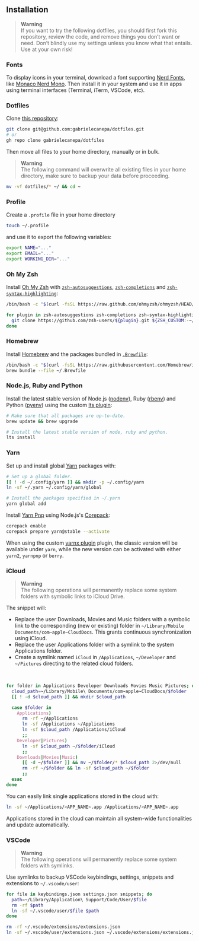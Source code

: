 ## Installation

> **Warning**  
> If you want to try the following dotfiles, you should first fork this repository, review the code, and remove things you don’t want or need. Don’t blindly use my settings unless you know what that entails. 
> Use at your own risk!

### Fonts
    
   To display icons in your terminal, download a font supporting [Nerd Fonts](https://nerdfonts.com), like [Monaco Nerd Mono](https://github.com/Karmenzind/monaco-nerd-fonts/blob/master/fonts/Monaco%20Nerd%20Font%20Complete%20Mono.ttf?raw=true). Then install it in your system and use it in apps using terminal interfaces (Terminal, iTerm, VSCode, etc).

### Dotfiles

Clone [this repository](https://github.com/gabrielecanepa/dotfiles):

```sh
git clone git@github.com:gabrielecanepa/dotfiles.git
# or
gh repo clone gabrielecanepa/dotfiles
```

Then move all files to your home directory, manually or in bulk.

> **Warning**  
> The following command will overwrite all existing files in your home directory, make sure to backup your data before proceeding.

```sh
mv -vf dotfiles/* ~/ && cd ~
```

### Profile

Create a `.profile` file in your home directory

```sh
touch ~/.profile
```

and use it to export the following variables:

```sh
export NAME="..."
export EMAIL="..."
export WORKING_DIR="..."
```

### Oh My Zsh

Install [Oh My Zsh](https://ohmyz.sh) with [`zsh-autosuggestions`](https://github.com/zsh-users/zsh-autosuggestions), [`zsh-completions`](https://github.com/zsh-users/zsh-completions) and [`zsh-syntax-highlighting`](https://github.com/zsh-users/zsh-syntax-highlighting):

```sh
/bin/bash -c "$(curl -fsSL https://raw.github.com/ohmyzsh/ohmyzsh/HEAD/tools/install.sh)"

for plugin in zsh-autosuggestions zsh-completions zsh-syntax-highlighting; do
  git clone https://github.com/zsh-users/${plugin}.git ${ZSH_CUSTOM:-~/.oh-my-zsh/custom}/plugins/${plugin}
done
```

### Homebrew

Install [Homebrew](https://brew.sh) and the packages bundled in [`.Brewfile`](https://github.com/gabrielecanepa/dotfiles/blob/dotfiles/.Brewfile):

```sh
/bin/bash -c "$(curl -fsSL https://raw.githubusercontent.com/Homebrew/install/HEAD/install.sh)"
brew bundle --file ~/.Brewfile
```

### Node.js, Ruby and Python

Install the latest stable version of Node.js ([nodenv](https://github.com/nodenv/nodenv)), Ruby ([rbenv](https://github.com/rbenv/rbenv)) and Python ([pyenv](https://github.com/pyenv/pyenv)) using the custom [lts plugin](https://github.com/gabrielecanepa/dotfiles/blob/dotfiles/.zsh/plugins/lts/lts.plugin.zsh):

```sh
# Make sure that all packages are up-to-date.
brew update && brew upgrade

# Install the latest stable version of node, ruby and python.
lts install
```

### Yarn

Set up and install global [Yarn](https://classic.yarnpkg.com) packages with:

```sh
# Set up a global folder.
[[ ! -d ~/.config/yarn ]] && mkdir -p ~/.config/yarn
ln -sf ~/.yarn ~/.config/yarn/global

# Install the packages specified in ~/.yarn
yarn global add
```

Install [Yarn Pnp](https://yarnpkg.com/features/pnp) using Node.js's [Corepack](https://nodejs.org/api/corepack):

```sh
corepack enable
corepack prepare yarn@stable --activate
```

When using the custom [yarnx plugin](../.zsh/plugins/yarnx/yarnx.plugin.zsh) plugin, the classic version will be available under `yarn`, while the new version can be activated with either `yarn2`, `yarnpnp` or `berry`.

### iCloud

> **Warning**  
> The following operations will permanently replace some system folders with symbolic links to iCloud Drive.

The snippet will:
- Replace the user Downloads, Movies and Music folders with a symbolic link to the corresponding (new or existing) folder in `~/Library/Mobile Documents/com~apple~CloudDocs`. This grants continuous synchronization using iCloud.
- Replace the user Applications folder with a symlink to the system Applications folder.
- Create a symlink named `iCloud` in `/Applications`, `~/Developer` and `~/Pictures` directing to the related cloud folders.

<br>

```sh
for folder in Applications Developer Downloads Movies Music Pictures; do
  cloud_path=~/Library/Mobile\ Documents/com~apple~CloudDocs/$folder
  [[ ! -d $cloud_path ]] && mkdir $cloud_path

  case $folder in
    Applications)
      rm -rf ~/Applications 
      ln -sf /Applications ~/Applications
      ln -sf $cloud_path /Applications/iCloud
      ;;
    Developer|Pictures)
      ln -sf $cloud_path ~/$folder/iCloud
      ;;
    Downloads|Movies|Music)
      [[ -d ~/$folder ]] && mv ~/$folder/* $cloud_path 2>/dev/null
      rm -rf ~/$folder && ln -sf $cloud_path ~/$folder
      ;;
  esac
done
```

You can easily link single applications stored in the cloud with:

```sh
ln -sf ~/Applications/<APP_NAME>.app /Applications/<APP_NAME>.app
``` 

Applications stored in the cloud can maintain all system-wide functionalities and update automatically.

### VSCode

> **Warning**  
> The following operations will permanently replace some system folders with symlinks.

Use symlinks to backup VSCode keybindings, settings, snippets and extensions to `~/.vscode/user`:

```sh
for file in keybindings.json settings.json snippets; do
  path=~/Library/Application\ Support/Code/User/$file
  rm -rf $path
  ln -sf ~/.vscode/user/$file $path
done

rm -rf ~/.vscode/extensions/extensions.json
ln -sf ~/.vscode/user/extensions.json ~/.vscode/extensions/extensions.json
```
